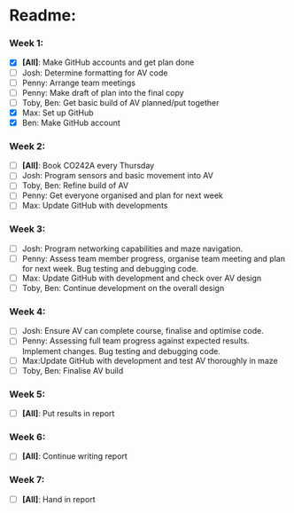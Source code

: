 # Readme:

### Week 1:

- [x] **[All]**: Make GitHub accounts and get plan done
- [ ] Josh: Determine formatting for AV code
- [ ] Penny: Arrange team meetings
- [ ] Penny: Make draft of plan into the final copy
- [ ] Toby, Ben: Get basic build of AV planned/put together
- [x] Max: Set up GitHub
- [x] Ben: Make GitHub account

### Week 2:

- [ ] **[All]**: Book CO242A every Thursday
- [ ] Josh: Program sensors and basic movement into AV
- [ ] Toby, Ben: Refine build of AV
- [ ] Penny: Get everyone organised and plan for next week
- [ ] Max: Update GitHub with developments

### Week 3:

- [ ] Josh: Program networking capabilities and maze navigation.
- [ ] Penny: Assess team member progress, organise team meeting and plan for next week. Bug testing and debugging code.
- [ ] Max: Update GitHub with development and check over AV design
- [ ] Toby, Ben: Continue development on the overall design

### Week 4:

- [ ] Josh: Ensure AV can complete course, finalise and optimise code.
- [ ] Penny: Assessing full team progress against expected results. Implement changes. Bug testing and debugging code.
- [ ] Max:Update GitHub with development and test AV thoroughly in maze
- [ ] Toby, Ben: Finalise AV build

### Week 5:

- [ ] **[All]**: Put results in report

### Week 6:

- [ ] **[All]**: Continue writing report

### Week 7:

- [ ] **[All]**: Hand in report
